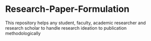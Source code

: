 # Research-Paper-Formulation
This repository helps any student, faculty, academic researcher and research scholar to handle research ideation to publication methodologically
